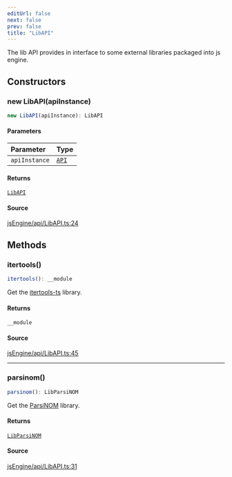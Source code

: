 ```yaml
---
editUrl: false
next: false
prev: false
title: "LibAPI"
---
```


The lib API provides in interface to some external libraries packaged into js engine.

## Constructors

### new LibAPI(apiInstance)

```ts
new LibAPI(apiInstance): LibAPI
```

#### Parameters

| Parameter | Type |
| :------ | :------ |
| `apiInstance` | [`API`](API.md) |

#### Returns

[`LibAPI`](LibAPI.md)

#### Source

[jsEngine/api/LibAPI.ts:24](https://github.com/mProjectsCode/obsidian-js-engine-plugin/blob/ed3359bafa6ca5667a1f852b3d8e87476c86ce23/jsEngine/api/LibAPI.ts#L24)

## Methods

### itertools()

```ts
itertools(): __module
```

Get the [itertools-ts](https://github.com/Smoren/itertools-ts) library.

#### Returns

`__module`

#### Source

[jsEngine/api/LibAPI.ts:45](https://github.com/mProjectsCode/obsidian-js-engine-plugin/blob/ed3359bafa6ca5667a1f852b3d8e87476c86ce23/jsEngine/api/LibAPI.ts#L45)

***

### parsinom()

```ts
parsinom(): LibParsiNOM
```

Get the [ParsiNOM](https://github.com/mProjectsCode/parsiNOM) library.

#### Returns

[`LibParsiNOM`](../interfaces/LibParsiNOM.md)

#### Source

[jsEngine/api/LibAPI.ts:31](https://github.com/mProjectsCode/obsidian-js-engine-plugin/blob/ed3359bafa6ca5667a1f852b3d8e87476c86ce23/jsEngine/api/LibAPI.ts#L31)
